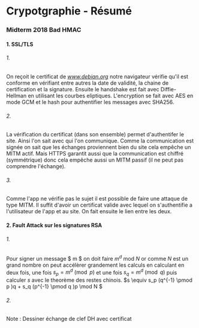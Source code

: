 # Crypotgraphie - Résumé 

### Midterm 2018 Bad HMAC

#### 1. SSL/TLS 

###### 1.

On reçoit le certificat de _www.debian.org_ notre navigateur vérifie qu'il est conforme en vérifiant entre autres la date de validité, la chaine de certification et la signature. Ensuite le handshake est fait avec Diffie-Hellman en utilisant les courbes eliptiques. L'encryption se fait avec AES en mode GCM et le hash pour authentifier les messages avec SHA256.

###### 2.

La vérification du certificat (dans son ensemble) permet d'authentifer le site. Ainsi l'on sait avec qui l'on communique. Comme la communication est signée on sait que les échanges proviennent bien du site cela empêche un MITM actif. Mais HTTPS garantit aussi que la communication est chiffré (symmétrique) donc cela empêche aussi un MITM passif (il ne peut pas comprendre l'échange).

###### 3. 

Comme l'app ne vérifie pas le sujet il est possible de faire une attaque de type MITM. Il suffit d'avoir un certificat valide avec lequel on s'authentifie a l'utilisateur de l'app et au site. On fait ensuite le lien entre les deux. 

#### 2. Fault Attack sur les signatures RSA

###### 1. 

Pour signer un message $ m $ on doit faire $m^d$ mod $N$ or comme $N$ est un grand nombre on peut accélèrer grandement les calculs en calculant en deux fois, une fois $s_p = m^d \pmod p$ et une fois $s_q = m^d \pmod q$ puis calculer $s$ avec le theorème des restes chinois. $s \equiv s_p (q^{-1} \pmod p )q + s_q (p^{-1} \pmod q )p \mod N $

###### 2. 





Note : Dessiner échange de clef DH avec certificat

